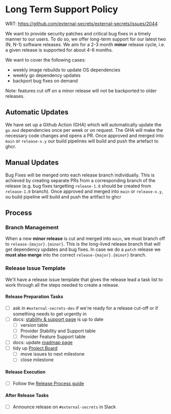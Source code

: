 # Long Term Support Policy

WRT: https://github.com/external-secrets/external-secrets/issues/2044

We want to provide security patches and critical bug fixes in a timely manner to our users.
To do so, we offer long-term support for our latest two (N, N-1) software releases.
We aim for a 2-3 month **minor** release cycle, i.e. a given release is supported for about 4-6 months.

We want to cover the following cases:

* weekly image rebuilds to update OS dependencies
* weekly go dependency updates
* backport bug fixes on demand

Note: features cut off on a minor release will not be backported to older releases.
## Automatic Updates

We have set up a Github Action (GHA) which will automatically update the `go.mod` dependencies once per week or on request.
The GHA will make the necessary code changes and opens a PR. Once approved and merged into `main` or `release-x.y` our build pipelines
will build and push the artefact to ghcr.

## Manual Updates

Bug Fixes will be merged onto each release branch individually.
This is achieved by creating separate PRs from a corresponding branch of the release
(e.g. bug fixes targetting `release-1.0` should be created from `release-1.0` branch).
Once approved and merged into `main`  or `release-x.y`, ou build pipeline will build and push the artifact to ghcr
## Process

### Branch Management

When a new **minor release** is cut and merged into `main`, we must branch off to `release-{major}.{minor}`.
This is the long-lived release branch that will get dependency updates and bug fixes.
In case we do a `patch` release we **must also merge** into the correct `release-{major}.{minor}` branch.

### Release Issue Template

We'll have a release issue template that gives the release lead a task list to work through all the steps needed to create a release.

#### Release Preparation Tasks
- [ ] ask in `#external-secrets-dev` if we're ready for a release cut-off or if something needs to get urgently in
- [ ] docs: [stability & support page](https://external-secrets.io/main/introduction/stability-support/) is up to date
    - [ ] version table
    - [ ] Provider Stability and Support table
    - [ ] Provider Feature Support table
- [ ] docs: update [roadmap page](https://external-secrets.io/main/contributing/roadmap/)
- [ ] tidy up [Project Board](https://github.com/orgs/external-secrets/projects/2)
    - [ ] move issues to next milestone
    - [ ] close milestone

#### Release Execution
- [ ] Follow the [Release Process guide](https://external-secrets.io/main/contributing/release/)

#### After Release Tasks
- [ ] Announce release on `#external-secrets` in Slack
